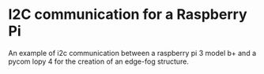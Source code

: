 # I2C communication for a Raspberry Pi
An example of i2c communication between a raspberry pi 3 model b+ and a pycom lopy 4 for the creation of an edge-fog structure.
